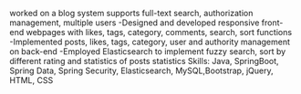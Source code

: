
worked on a blog system supports full-text search, authorization management, multiple users
-Designed and developed responsive front-end webpages with likes, tags, category, comments, search, sort functions
-Implemented posts, likes, tags, category, user and authority management on back-end
-Employed Elasticsearch to implement fuzzy search, sort by different rating and statistics of posts statistics
Skills: Java, SpringBoot, Spring Data, Spring Security, Elasticsearch, MySQL,Bootstrap, jQuery, HTML, CSS


